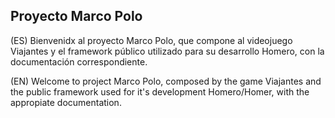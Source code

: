 ## Proyecto Marco Polo

(ES)
Bienvenidx al proyecto Marco Polo, que compone al videojuego Viajantes y el framework público utilizado para su desarrollo Homero, con la documentación correspondiente.

(EN)
Welcome to project Marco Polo, composed by the game Viajantes and the public framework used for it's development Homero/Homer, with the appropiate documentation.
